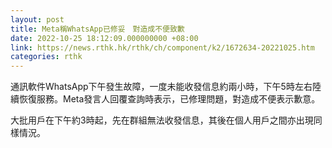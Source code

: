 ```yaml
---
layout: post
title: Meta稱WhatsApp已修妥　對造成不便致歉
date: 2022-10-25 18:12:09.000000000 +08:00
link: https://news.rthk.hk/rthk/ch/component/k2/1672634-20221025.htm
categories: rthk
---
```


通訊軟件WhatsApp下午發生故障，一度未能收發信息約兩小時，下午5時左右陸續恢復服務。Meta發言人回覆查詢時表示，已修理問題，對造成不便表示歉意。

大批用戶在下午約3時起，先在群組無法收發信息，其後在個人用戶之間亦出現同樣情況。
